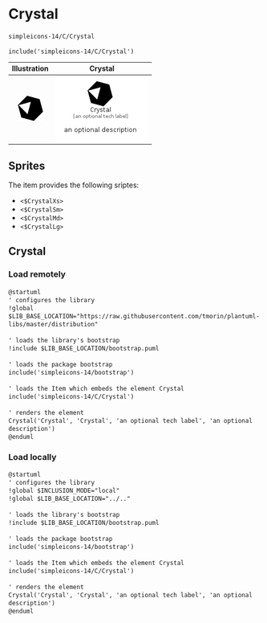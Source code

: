 # Crystal


```text
simpleicons-14/C/Crystal
```

```text
include('simpleicons-14/C/Crystal')
```



| Illustration | Crystal |
| :---: | :---: |
| ![illustration for Illustration](../../simpleicons-14/C/Crystal.png) | ![illustration for Crystal](../../simpleicons-14/C/Crystal.Local.png) |



## Sprites
The item provides the following sriptes:

- `<$CrystalXs>`
- `<$CrystalSm>`
- `<$CrystalMd>`
- `<$CrystalLg>`





## Crystal

### Load remotely
```plantuml
@startuml
' configures the library
!global $LIB_BASE_LOCATION="https://raw.githubusercontent.com/tmorin/plantuml-libs/master/distribution"

' loads the library's bootstrap
!include $LIB_BASE_LOCATION/bootstrap.puml

' loads the package bootstrap
include('simpleicons-14/bootstrap')

' loads the Item which embeds the element Crystal
include('simpleicons-14/C/Crystal')

' renders the element
Crystal('Crystal', 'Crystal', 'an optional tech label', 'an optional description')
@enduml
```

### Load locally
```plantuml
@startuml
' configures the library
!global $INCLUSION_MODE="local"
!global $LIB_BASE_LOCATION="../.."

' loads the library's bootstrap
!include $LIB_BASE_LOCATION/bootstrap.puml

' loads the package bootstrap
include('simpleicons-14/bootstrap')

' loads the Item which embeds the element Crystal
include('simpleicons-14/C/Crystal')

' renders the element
Crystal('Crystal', 'Crystal', 'an optional tech label', 'an optional description')
@enduml
```

